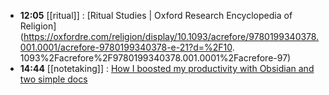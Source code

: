 - **12:05** [[ritual]] :  [Ritual Studies | Oxford Research       Encyclopedia of Religion](https://oxfordre.com/religion/display/10.1093/acrefore/9780199340378.001.0001/acrefore-9780199340378-e-21?d=%2F10.    1093%2Facrefore%2F9780199340378.001.0001%2Facrefore-97)
- **14:44** [[notetaking]] :  [How I boosted my productivity with Obsidian and two simple docs](https://www.androidauthority.com/how-i-use-obsidian-3499300/)